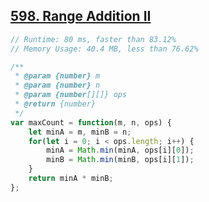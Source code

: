 ## [598. Range Addition II](https://leetcode.com/problems/range-addition-ii/)
```javascript
// Runtime: 80 ms, faster than 83.12%
// Memory Usage: 40.4 MB, less than 76.62%

/**
 * @param {number} m
 * @param {number} n
 * @param {number[][]} ops
 * @return {number}
 */
var maxCount = function(m, n, ops) {
    let minA = m, minB = n;
    for(let i = 0; i < ops.length; i++) {
        minA = Math.min(minA, ops[i][0]);
        minB = Math.min(minB, ops[i][1]);
    }
    return minA * minB;
};
```
